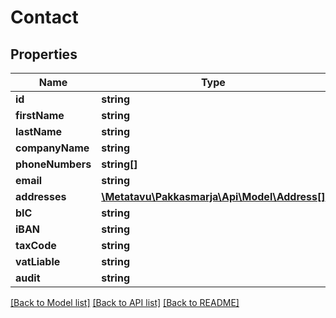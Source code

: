 # Contact

## Properties
Name | Type | Description | Notes
------------ | ------------- | ------------- | -------------
**id** | **string** |  | [optional] 
**firstName** | **string** |  | [optional] 
**lastName** | **string** |  | [optional] 
**companyName** | **string** |  | [optional] 
**phoneNumbers** | **string[]** |  | [optional] 
**email** | **string** |  | [optional] 
**addresses** | [**\Metatavu\Pakkasmarja\Api\Model\Address[]**](Address.md) |  | [optional] 
**bIC** | **string** |  | [optional] 
**iBAN** | **string** |  | [optional] 
**taxCode** | **string** |  | [optional] 
**vatLiable** | **string** |  | [optional] 
**audit** | **string** |  | [optional] 

[[Back to Model list]](../README.md#documentation-for-models) [[Back to API list]](../README.md#documentation-for-api-endpoints) [[Back to README]](../README.md)


